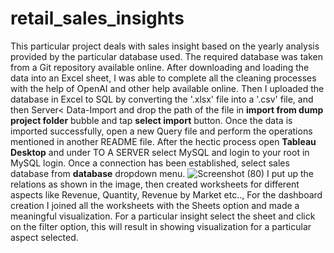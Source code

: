 # retail_sales_insights
This particular project deals with sales insight based on the yearly analysis provided by the particular database used.
The required database was taken from a Git repository available online.
After downloading and loading the data into an Excel sheet, I was able to complete all the cleaning processes with the help of OpenAI and other help available online.
Then I uploaded the database in Excel to SQL by converting the '.xlsx' file into a '.csv' file, and then Server< Data-Import and drop the path of the file in **import from dump project folder** bubble and tap **select import** button.
Once the data is imported successfully, open a new Query file and perform the operations mentioned in another README file.
After the hectic process open **Tableau Desktop** and under TO A SERVER select MySQL and login to your root in MySQL login.
Once a connection has been established, select sales database from **database** dropdown menu.
![Screenshot (80)](https://github.com/RG2115/retail_sales_insights/assets/89479277/c9af2813-68b2-4c49-812a-fe3485fbc409)
I put up the relations as shown in the image, then created worksheets for different aspects like Revenue, Quantity, Revenue by Market etc..,
For the dashboard creation I joined all the worksheets with the Sheets option and made a meaningful visualization.
For a particular insight select the sheet and click on the filter option, this will result in showing visualization for a particular aspect selected.

